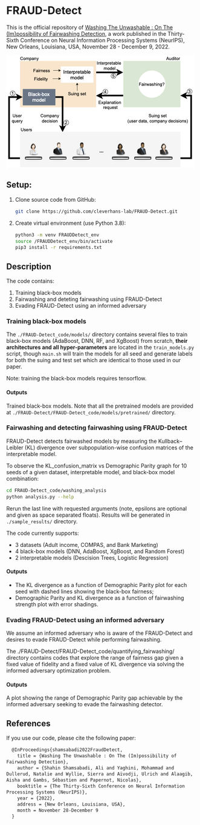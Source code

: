 # FRAUD-Detect

This is the official repository of [Washing The Unwashable : On The (Im)possibility of Fairwashing Detection](https://nips.cc/Conferences/2022/Schedule?showEvent=54741), a work published in the Thirty-Sixth Conference on Neural Information Processing Systems (NeurIPS), New Orleans, Louisiana, USA, November 28 - December 9, 2022.<br>

![BlockDiagram](FRAUD-Detect.png)

## Setup:
1. Clone source code from GitHub:

    ```bash
    git clone https://github.com/cleverhans-lab/FRAUD-Detect.git 
    ```

2. Create virtual environment (use Python 3.8):

    ```bash
    python3 -m venv FRAUDDetect_env 
    source /FRAUDDetect_env/bin/activate
    pip3 install -r requirements.txt
    ```
    
## Description
The code contains: 
1. Training black-box models
2. Fairwashing and deteting fairwashing using FRAUD-Detect
4. Evading FRAUD-Detect using an informed adversary


### Training black-box models
The `./FRAUD-Detect_code/models/` directory contains several files to train
black-box models (AdaBoost, DNN, RF, and XgBoost) from scratch, **their
architectures and all hyper-parameters** are located in the `train_models.py` 
script, though `main.sh` will train the models for all seed and generate 
labels for both the suing and test set which are identical to those used
in our paper.

Note: training the black-box models requires tensorflow. 

#### Outputs
Trained black-box models. Note that all the pretrained models are provided at `./FRAUD-Detect/FRAUD-Detect_code/models/pretrained/` directory.

### Fairwashing and detecting fairwashing using FRAUD-Detect

FRAUD-Detect detects fairwashed models by measuring the Kullback–Leibler (KL) divergence over subpopulation-wise confusion matrices of the interpretable model.

To observe the KL_confusion_matrix vs Demographic Parity
graph for 10 seeds of a given dataset, interpretable model,
and black-box model combination:

```bash
cd FRAUD-Detect_code/washing_analysis
python analysis.py --help
```

Rerun the last line with requested arguments (note, epsilons are 
optional and given as space separated floats).
Results will be generated in ``./sample_results/`` 
directory. 

The code currently supports:

- 3 datasets (Adult income, COMPAS, and Bank Marketing)
- 4 black-box models (DNN, AdaBoost, XgBoost, and Random Forest)
- 2 interpretable models (Descision Trees, Logistic Regression)


#### Outputs
* The KL divergence as a function of Demographic Parity plot for each seed with dashed lines 
showing the black-box fairness;
* Demographic Parity and KL divergence as a function of fairwashing strength plot with error shadings. 

### Evading FRAUD-Detect using an informed adversary
We assume an informed adversary who is aware of the FRAUD-Detect and desires to evade FRAUD-Detect while performing fairwashing. 

The ./FRAUD-Detect/FRAUD-Detect_code/quantifying_fairwashing/ directory contains codes that explore the range of fairness gap given a fixed value of fidelity and a fixed value of  KL divergence via solving the informed adversary optimization problem.

#### Outputs
A plot showing the range of Demographic Parity gap achievable by the informed adversary seeking to evade the fairwashing detector. 

## References
If you use our code, please cite the following paper:

      @InProceedings{shamsabadi2022FraudDetect,
        title = {Washing The Unwashable : On The (Im)possibility of Fairwashing Detection},
        author = {Shahin Shamsabadi, Ali and Yaghini, Mohammad and Dullerud, Natalie and Wyllie, Sierra and Aïvodji, Ulrich and Alaagib, Aisha and Gambs, Sébastien and Papernot, Nicolas},
        booktitle = {The Thirty-Sixth Conference on Neural Information Processing Systems (NeurIPS)},
        year = {2022},
        address = {New Orleans, Louisiana, USA},
        month = November 28-December 9
      }






